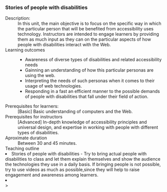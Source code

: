 ### Stories of people with disabilities
<dl>
  <dt>Description:</dt>
  <dd>In this unit, the main objective is to focus on the specific way in which the particular person that will be benefited from accessibility uses technology. Instructors are intended to engage learners by providing them as much input as they can on the particular aspects of how people with disabilities interact with the Web. </dd>
  <dt>Learning outcomes</dt>
  <dd><ul>
    <li>Awareness of diverse types of disabilities and related accessibility needs</li>
    <li>Gainning an understanding of how this particular personas are using the web. </li>
    <li>Interpreting the needs of such personas when it comes to their usage of web technologies.</li>
    <li>Responding in a fast an efficient manner to the possible demands of people with disabilities that fall under their field of action.   </li>
 </ul></dd>
 <dt>Prerequisites for learners:</dt>
 <dd>[Basic] Basic understanding of computers and the Web.</dd
 <dt>Prerequisites for instructors</dt> 
 <dd>[Advanced] In-depth knowledge of accessibility principles and universal design, and expertise in working with people with different types of disabilities.</dd>
 <dt>Aproximate duration</dt>
 <dd>Between 30 and 45 minutes.</dd>
 <dt>Teaching outline</dt>
 <dd<ul>
  <li>Stories of people with disabilities - Try to bring actual people with disabilities to class and let them explain themselves and show the audience the technologies they use in a daily basis. If bringing people is not possible, try to use videos as much as possible,since they will help to raise engagement and awareness among learners.</li>
  <li></li>
 </ul></dd>
></dd>
</dl>

